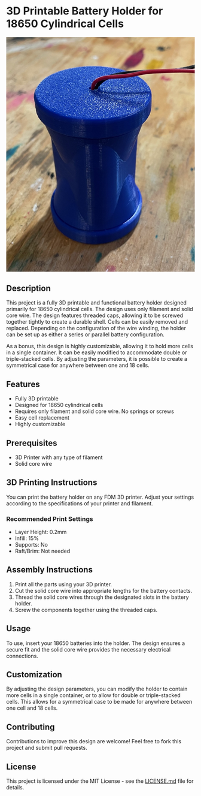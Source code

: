 # 3D Printable Battery Holder for 18650 Cylindrical Cells

![Project Image](./image.jpg)

## Description

This project is a fully 3D printable and functional battery holder designed primarily for 18650 cylindrical cells. The
design uses only filament and solid core wire. The design features threaded caps, allowing it to be screwed together
tightly to create a durable shell. Cells can be easily removed and replaced. Depending on the configuration of the wire
winding, the holder can be set up as either a series or parallel battery configuration.

As a bonus, this design is highly customizable, allowing it to hold more cells in a single container. It can be easily
modified to accommodate double or triple-stacked cells. By adjusting the parameters, it is possible to create a
symmetrical case for anywhere between one and 18 cells.

## Features

-   Fully 3D printable
-   Designed for 18650 cylindrical cells
-   Requires only filament and solid core wire. No springs or screws
-   Easy cell replacement
-   Highly customizable

## Prerequisites

-   3D Printer with any type of filament
-   Solid core wire

## 3D Printing Instructions

You can print the battery holder on any FDM 3D printer. Adjust your settings according to the specifications of your
printer and filament.

### Recommended Print Settings

-   Layer Height: 0.2mm
-   Infill: 15%
-   Supports: No
-   Raft/Brim: Not needed

## Assembly Instructions

1. Print all the parts using your 3D printer.
2. Cut the solid core wire into appropriate lengths for the battery contacts.
3. Thread the solid core wires through the designated slots in the battery holder.
4. Screw the components together using the threaded caps.

## Usage

To use, insert your 18650 batteries into the holder. The design ensures a secure fit and the solid core wire provides
the necessary electrical connections.

## Customization

By adjusting the design parameters, you can modify the holder to contain more cells in a single container, or to allow
for double or triple-stacked cells. This allows for a symmetrical case to be made for anywhere between one cell and 18
cells.

## Contributing

Contributions to improve this design are welcome! Feel free to fork this project and submit pull requests.

## License

This project is licensed under the MIT License - see the [LICENSE.md](LICENSE.md) file for details.
